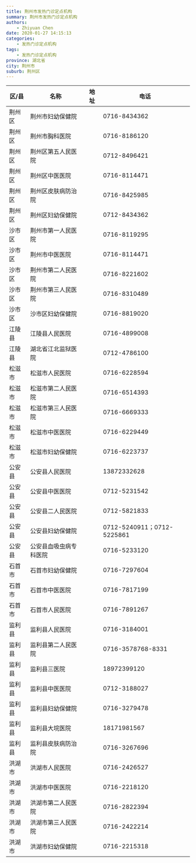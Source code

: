 ```yaml
---
title: 荆州市发热门诊定点机构
summary: 荆州市发热门诊定点机构
authors: 
    - Zhiyuan Chen
date: 2020-01-27 14:15:13
categories: 
    - 发热门诊定点机构
tags: 
    - 发热门诊定点机构
province: 湖北省
city: 荆州市
suburb: 荆州区
---
```


|  区/县  |  名称  |  地址  |  电话  |
|------|-------|------|------|
|  荆州区  |  荆州市妇幼保健院  |    |  0716-8434362  
|  荆州区  |  荆州市胸科医院  |    |  0716-8186120  
|  荆州区  |  荆州区第五人民医院  |    |  0712-8496421  
|  荆州区  |  荆州区中医医院  |    |  0716-8114471  
|  荆州区  |  荆州区皮肤病防治院  |    |  0716-8425985  
|  荆州区  |  荆州区妇幼保健院  |    |  0712-8434362  
|  沙市区  |  荆州市第一人民医院  |    |  0716-8119295  
|  沙市区  |  荆州市中医医院  |    |  0716-8114471  
|  沙市区  |  荆州市第二人民医院  |    |  0716-8221602  
|  沙市区  |  荆州市第三人民医院  |    |  0716-8310489  
|  沙市区  |  沙市区妇幼保健院  |    |  0716-8819020  
|  江陵县  |  江陵县人民医院  |    |  0716-4899008  
|  江陵县  |  湖北省江北监狱医院  |    |  0712-4786100  
|  松滋市  |  松滋市人民医院  |    |  0716-6228594  
|  松滋市  |  松滋市第二人民医院  |    |  0716-6514393  
|  松滋市  |  松滋市第三人民医院  |    |  0716-6669333  
|  松滋市  |  松滋市中医医院  |    |  0716-6229449  
|  松滋市  |  松滋市妇幼保健院  |    |  0716-6223737  
|  公安县  |  公安县人民医院  |    |  13872332628  
|  公安县  |  公安县中医医院  |    |  0712-5231542  
|  公安县  |  公安县二人民医院  |    |  0712-5821833  
|  公安县  |  公安县妇幼保健院  |    |  0712-5240911；0712-5225861  
|  公安县  |  公安县血吸虫病专科医院  |    |  0716-5233120  
|  石首市  |  石首市妇幼保健院  |    |  0716-7297604  
|  石首市  |  石首市中医医院  |    |  0716-7817199  
|  石首市  |  石首市人民医院  |    |  0716-7891267  
|  监利县  |  监利县人民医院  |    |  0716-3184001  
|  监利县  |  监利县第二人民医院  |    |  0716-3578768-8331  
|  监利县  |  监利县三医院  |    |  18972399120  
|  监利县  |  监利县中医医院  |    |  0712-3188027  
|  监利县  |  监利县妇幼保健院  |    |  0716-3279478  
|  监利县  |  监利县大垸医院  |    |  18171981567  
|  监利县  |  监利县皮肤病防治院  |    |  0716-3267696  
|  洪湖市  |  洪湖市人民医院  |    |  0716-2426527  
|  洪湖市  |  洪湖市中医医院  |    |  0716-2218120  
|  洪湖市  |  洪湖市第二人民医院  |    |  0716-2822394  
|  洪湖市  |  洪湖市第三人民医院  |    |  0716-2422214  
|  洪湖市  |  洪湖市妇幼保健院  |    |  0716-2215318  

